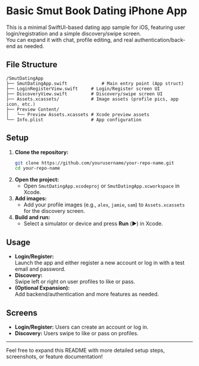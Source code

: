 # Basic Smut Book Dating iPhone App

This is a minimal SwiftUI-based dating app sample for iOS, featuring user login/registration and a simple discovery/swipe screen.  
You can expand it with chat, profile editing, and real authentication/back-end as needed.

## File Structure

```plaintext
/SmutDatingApp
├── SmutDatingApp.swift             # Main entry point (App struct)
├── LoginRegisterView.swift     # Login/Register screen UI
├── DiscoveryView.swift         # Discovery/swipe screen UI
├── Assets.xcassets/            # Image assets (profile pics, app icon, etc.)
├── Preview Content/
│   └── Preview Assets.xcassets # Xcode preview assets
└── Info.plist                  # App configuration
```

## Setup

1. **Clone the repository:**
   ```sh
   git clone https://github.com/yourusername/your-repo-name.git
   cd your-repo-name
   ```
2. **Open the project:**
   - Open `SmutDatingApp.xcodeproj` or `SmutDatingApp.xcworkspace` in Xcode.
3. **Add images:**
   - Add your profile images (e.g., `alex`, `jamie`, `sam`) to `Assets.xcassets` for the discovery screen.
4. **Build and run:**
   - Select a simulator or device and press **Run** (▶️) in Xcode.

## Usage

- **Login/Register:**  
  Launch the app and either register a new account or log in with a test email and password.
- **Discovery:**  
  Swipe left or right on user profiles to like or pass.
- **(Optional Expansion):**  
  Add backend/authentication and more features as needed.

## Screens

- **Login/Register:** Users can create an account or log in.
- **Discovery:** Users swipe to like or pass on profiles.

---

Feel free to expand this README with more detailed setup steps, screenshots, or feature documentation!